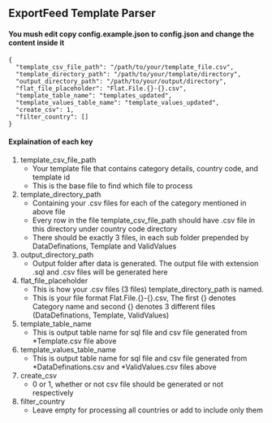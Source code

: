 ## ExportFeed Template Parser

#### You mush edit copy config.example.json to config.json and change the content inside it
```
{
  "template_csv_file_path": "/path/to/your/template_file.csv",
  "template_directory_path": "/path/to/your/template/directory",
  "output_directory_path": "/path/to/your/output/directory",
  "flat_file_placeholder": "Flat.File.{}-{}.csv",
  "template_table_name": "templates_updated",
  "template_values_table_name": "template_values_updated",
  "create_csv": 1,
  "filter_country": []
}
```
#### Explaination of each key
1. template_csv_file_path
   - Your template file that contains category details, country code, and template id
   - This is the base file to find which file to process
2. template_directory_path
   - Containing your .csv files for each of the category mentioned in above file
   - Every row in the file template_csv_file_path should have .csv file in this directory under country code directory
   - There should be exactly 3 files, in each sub folder prepended by DataDefinations, Template and ValidValues
3. output_directory_path
   - Output folder after data is generated. The output file with extension .sql and .csv files will be generated here
4. flat_file_placeholder
   - This is how your .csv files (3 files) template_directory_path is named.
   - This is your file format Flat.File.{}-{}.csv, The first {} denotes Category name and second {} denotes 3 different files (DataDefinations, Template, ValidValues)
5. template_table_name
   - This is output table name for sql file and csv file generated from *Template.csv file above
6. template_values_table_name
   - This is output table name for sql file and csv file generated from *DataDefinations.csv and *ValidValues.csv files above
7. create_csv
   - 0 or 1, whether or not csv file should be generated or not respectively
8. filter_country
   - Leave empty for processing all countries or add to include only them